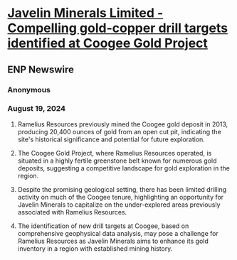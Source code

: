 # [Javelin Minerals Limited - Compelling gold-copper drill targets identified at Coogee Gold Project](https://advance.lexis.com/api/document?collection=news&id=urn:contentItem:6CS4-6D61-F0K1-N0NN-00000-00&context=1519360)
## ENP Newswire
### Anonymous
### August 19, 2024

1. Ramelius Resources previously mined the Coogee gold deposit in 2013, producing 20,400 ounces of gold from an open cut pit, indicating the site's historical significance and potential for future exploration.

2. The Coogee Gold Project, where Ramelius Resources operated, is situated in a highly fertile greenstone belt known for numerous gold deposits, suggesting a competitive landscape for gold exploration in the region.

3. Despite the promising geological setting, there has been limited drilling activity on much of the Coogee tenure, highlighting an opportunity for Javelin Minerals to capitalize on the under-explored areas previously associated with Ramelius Resources.

4. The identification of new drill targets at Coogee, based on comprehensive geophysical data analysis, may pose a challenge for Ramelius Resources as Javelin Minerals aims to enhance its gold inventory in a region with established mining history.